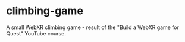 # climbing-game
A small WebXR climbing game - result of the "Build a WebXR game for Quest" YouTube course.

